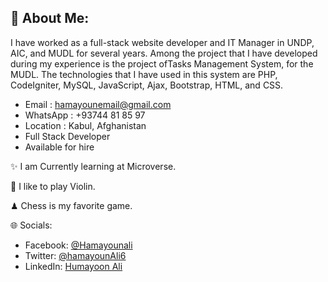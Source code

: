 ## 💫 About Me:

I have worked as a full-stack website developer and IT Manager in UNDP, AIC, and MUDL for several years. Among the project that I have developed during my experience is the project ofTasks Management System, for the MUDL. The technologies that I have used in this system are PHP, CodeIgniter, MySQL, JavaScript, Ajax, Bootstrap, HTML, and CSS.

* Email : hamayounemail@gmail.com
* WhatsApp : +93744 81 85 97
* Location : Kabul, Afghanistan
* Full Stack Developer 
* Available for hire

✨ I am Currently learning at Microverse.

:violin: I like to play Violin.

♟ Chess is my favorite game.

🌐 Socials:
- Facebook: [@Hamayounali](https://www.facebook.com/humayoonali)
- Twitter: [@hamayounAli6](https://twitter.com/hamayounAli6)
- LinkedIn: [Humayoon Ali](https://www.linkedin.com/in/humayoon-ali-663ba2239)
